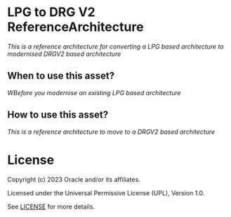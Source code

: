 # LPG to DRG V2 ReferenceArchitecture
 
*This is a reference architecture for converting a LPG based architecture to modernised DRGV2 based architecture*
 
## When to use this asset?
 
*WBefore you modernise an existing LPG based architecture*
 
## How to use this asset?
 
*This is a reference architecture to move to a DRGV2 based architecture*
 
# License
 
Copyright (c) 2023 Oracle and/or its affiliates.
 
Licensed under the Universal Permissive License (UPL), Version 1.0.
 
See [LICENSE](https://github.com/oracle-devrel/technology-engineering/blob/folder-structure/LICENSE) for more details.
